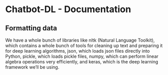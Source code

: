 # Chatbot-DL - Documentation

## Formatting data

We have a whole bunch of libraries like nltk (Natural Language Toolkit), which contains a whole bunch of tools for
cleaning up text and preparing it for deep learning algorithms, json, which loads json files directly into Python,
pickle, which loads pickle files, numpy, which can perform linear algebra operations very efficiently, and keras,
which is the deep learning framework we’ll be using.


